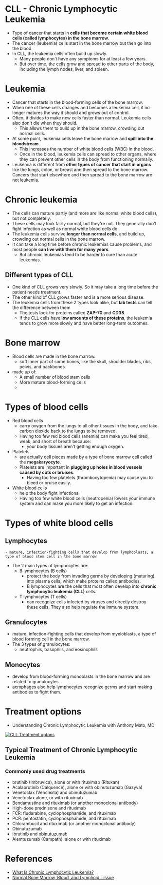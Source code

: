# CLL - Chronic Lymphocytic Leukemia

- Type of cancer that starts in **cells that become certain white blood cells (called lymphocytes) in the bone marrow**. 
- The cancer (leukemia) cells start in the bone marrow but then go into the blood.
- In CLL, the leukemia cells often build up slowly. 
	- Many people don't have any symptoms for at least a few years. 
	- But over time, the cells grow and spread to other parts of the body, including the lymph nodes, liver, and spleen.

# Leukemia
- Cancer that starts in the blood-forming cells of the bone marrow. 
- When one of these cells changes and becomes a leukemia cell, it no longer matures the way it should and grows out of control.  
-  Often, it divides to make new cells faster than normal. Leukemia cells also don't die when they should. 
	- This allows them to build up in the bone marrow, crowding out normal cells. 
- At some point, leukemia cells leave the bone marrow and **spill into the bloodstream**. 
	- This increases the number of white blood cells (WBC) in the blood.
	-  Once in the blood, leukemia cells can spread to other organs, where they can prevent other cells in the body from functioning normally.
- Leukemia is different from **other types of cancer that start in organs** like the lungs, colon, or breast and then spread to the bone marrow. Cancers that start elsewhere and then spread to the bone marrow are not leukemia.

# Chronic leukemia

- The cells can mature partly (and more are like normal white blood cells), but not completely.
- These cells may look fairly normal, but they're not. They generally don't fight infection as well as normal white blood cells do.
- The leukemia cells survive **longer than normal cells**, and build up, crowding out normal cells in the bone marrow. 
-  It can take a long time before chronic leukemias cause problems, and most people **can live with them for many years**. 
	- But chronic leukemias tend to be harder to cure than acute leukemias.

## Different types of CLL

- One kind of CLL grows very slowly. So it may take a long time before the patient needs treatment.
- The other kind of CLL grows faster and is a more serious disease.
- The leukemia cells from these 2 types look alike, but **lab tests** can tell the difference between them
	-  The tests look for proteins called **ZAP-70** and **CD38**.
	- If the CLL cells have **low amounts of these proteins**, the leukemia tends to grow more slowly and have better long-term outcomes.	


# Bone marrow

- Blood cells are made in the bone marrow.
	-  soft inner part of some bones, like the skull, shoulder blades, ribs, pelvis, and backbones
- made up of:
	- A small number of blood stem cells
	- More mature blood-forming cells
	- 
# Types of blood cells
- Red blood cells
	- carry oxygen from the lungs to all other tissues in the body, and take carbon dioxide back to the lungs to be removed.
	- Having too few red blood cells (anemia) can make you feel tired, weak, and short of breath because:
		-  your body tissues aren't getting enough oxygen.
- Platelets 
	- are actually cell pieces made by a type of bone marrow cell called the **megakaryocyte**. 
	- Platelets are important in **plugging up holes in blood vessels caused by cuts or bruises**. 
		- Having too few platelets (thrombocytopenia) may cause you to bleed or bruise easily.
- White blood cells 
	- help the body fight infections. 
	- Having too few white blood cells (neutropenia) lowers your immune system and can make you more likely to get an infection.

# Types of white blood cells
## Lymphocytes
	- mature, infection-fighting cells that develop from lymphoblasts, a type of blood stem cell in the bone marrow

- The 2 main types of lymphocytes are:
	- B lymphocytes (B cells) 
		- protect the body from invading germs by developing (maturing) into plasma cells, which make proteins called antibodies. 
		- B lymphocytes are the cells that most often develop into **chronic lymphocytic leukemia (CLL)** cells.
	- T lymphocytes (T cells) 
		- can recognize cells infected by viruses and directly destroy these cells. They also help regulate the immune system.

## Granulocytes
- mature, infection-fighting cells that develop from myeloblasts, a type of blood forming cell in the bone marrow.
- The 3 types of granulocytes:
	-  neutrophils, basophils, and eosinophils

## Monocytes
- develop from blood-forming monoblasts in the bone marrow and are related to granulocytes. 
- acrophages also help lymphocytes recognize germs and start making antibodies to fight them.


# Treatment options

- Understanding Chronic Lymphocytic Leukemia with Anthony Mato, MD

[![CLL Treatment optons](https://img.youtube.com/vi/Vc1sxLk14hA/0.jpg)](https://www.youtube.com/watch?v=Vc1sxLk14hA)


## Typical Treatment of Chronic Lymphocytic Leukemia
### Commonly used drug treatments 
- brutinib (Imbruvica), alone or with rituximab (Rituxan)
- Acalabrutinib (Calquence), alone or with obinutuzumab (Gazyva)
- Venetoclax (Venclexta) and obinutuzumab 
- Venetoclax alone, or with rituximab
- Bendamustine and rituximab (or another monoclonal antibody)
- High-dose prednisone and rituximab
- FCR: fludarabine, cyclophosphamide, and rituximab
- PCR: pentostatin, cyclophosphamide, and rituximab
- Chlorambucil and rituximab (or another monoclonal antibody)
- Obinutuzumab
- Ibrutinib and obinutuzumab
- Alemtuzumab (Campath), alone or with rituximab

# References
- [What Is Chronic Lymphocytic Leukemia?](https://www.cancer.org/cancer/chronic-lymphocytic-leukemia/about/what-is-cll.html)
- [Normal Bone Marrow, Blood, and Lymphoid Tissue](https://www.cancer.org/cancer/chronic-lymphocytic-leukemia/about/normal-tissue.html)



